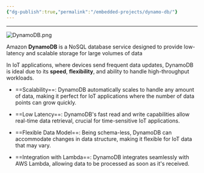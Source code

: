 ```yaml
---
{"dg-publish":true,"permalink":"/embedded-projects/dynamo-db/"}
---
```


---
![DynamoDB.png](/img/user/EmbeddedProjects/Reference%20images/DynamoDB.png)

Amazon **DynamoDB** is a NoSQL database service designed to provide low-latency and scalable storage for large volumes of data

In IoT applications, where devices send frequent data updates, DynamoDB is ideal due to its **speed**, **flexibility**, and ability to handle high-throughput workloads.

- ==Scalability==: DynamoDB automatically scales to handle any amount of data, making it perfect for IoT applications where the number of data points can grow quickly.

- ==Low Latency==: DynamoDB's fast read and write capabilities allow real-time data retrieval, crucial for time-sensitive IoT applications.

- ==Flexible Data Model==: Being schema-less, DynamoDB can accommodate changes in data structure, making it flexible for IoT data that may vary.

- ==Integration with Lambda==: DynamoDB integrates seamlessly with AWS Lambda, allowing data to be processed as soon as it's received.
